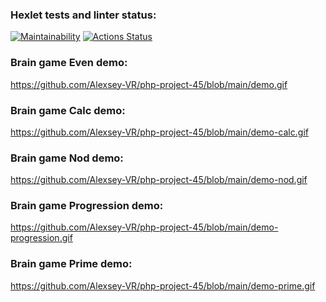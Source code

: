 ### Hexlet tests and linter status:
[![Maintainability](https://api.codeclimate.com/v1/badges/c1c877db9adc7e722303/maintainability)](https://codeclimate.com/github/Alexsey-VR/php-project-45/maintainability)
[![Actions Status](https://github.com/Alexsey-VR/php-project-45/actions/workflows/hexlet-check.yml/badge.svg)](https://github.com/Alexsey-VR/php-project-45/actions)

### Brain game Even demo:
https://github.com/Alexsey-VR/php-project-45/blob/main/demo.gif

### Brain game Calc demo:
https://github.com/Alexsey-VR/php-project-45/blob/main/demo-calc.gif

### Brain game Nod demo:
https://github.com/Alexsey-VR/php-project-45/blob/main/demo-nod.gif

### Brain game Progression demo:
https://github.com/Alexsey-VR/php-project-45/blob/main/demo-progression.gif

### Brain game Prime demo:
https://github.com/Alexsey-VR/php-project-45/blob/main/demo-prime.gif

